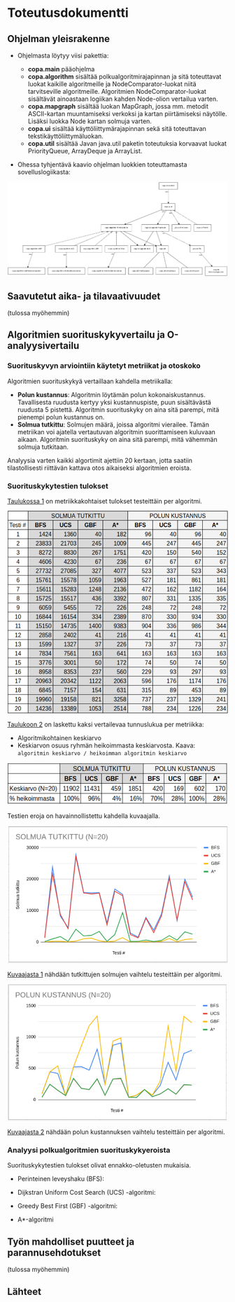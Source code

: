 # Toteutusdokumentti

## Ohjelman yleisrakenne

* Ohjelmasta löytyy viisi pakettia:
    * **copa.main** pääohjelma
    * **copa.algorithm** sisältää polkualgoritmirajapinnan ja sitä toteuttavat luokat kaikille algoritmeille ja NodeComparator-luokat niitä tarvitseville algoritmeille. Algoritmien NodeComparator-luokat sisältävät ainoastaan logiikan kahden Node-olion vertailua varten. 
    * **copa.mapgraph** sisältää luokan MapGraph, jossa mm. metodit ASCII-kartan muuntamiseksi verkoksi ja kartan piirtämiseksi näytölle. Lisäksi luokka Node kartan solmuja varten.
    * **copa.ui** sisältää käyttöliittymärajapinnan sekä sitä toteuttavan tekstikäyttöliittymäluokan. 
    * **copa.util** sisältää Javan java.util paketin toteutuksia korvaavat luokat PriorityQueue, ArrayDeque ja ArrayList.

* Ohessa tyhjentävä kaavio ohjelman luokkien toteuttamasta sovelluslogiikasta:

![Sovelluslogiikka](./architecture/sovelluslogiikka.png)

## Saavutetut aika- ja tilavaativuudet

(tulossa myöhemmin)

## Algoritmien suorituskykyvertailu ja O-analyysivertailu


### Suorituskyvyn arviointiin käytetyt metriikat ja otoskoko

Algoritmien suorituskykyä vertaillaan kahdella metriikalla:
* **Polun kustannus**: Algoritmin löytämän polun kokonaiskustannus. Tavallisesta ruudusta kertyy yksi kustannuspiste, puun sisältävästä ruudusta 5 pistettä. Algoritmin suorituskyky on aina sitä parempi, mitä pienempi polun kustannus on.
* **Solmua tutkittu**: Solmujen määrä, joissa algoritmi vierailee. Tämän metriikan voi ajatella vertautuvan algoritmin suorittamiseen kuluvaan aikaan. Algoritmin suorituskyky on aina sitä parempi, mitä vähemmän solmuja tutkitaan.

Analyysia varten kaikki algortimit ajettiin 20 kertaan, jotta saatiin tilastollisesti riittävän kattava otos aikaiseksi algoritmien eroista. 


### Suorituskykytestien tulokset

[Taulukossa 1](./analysis/taulukko1.png) on metriikkakohtaiset tulokset testeittäin per algoritmi. 

![Taulukko 1](./analysis/taulukko1.png)

[Taulukoon 2](./analysis/taulukko2.png) on laskettu kaksi vertailevaa tunnuslukua per metriikka:
* Algoritmikohtainen keskiarvo 
* Keskiarvon osuus ryhmän heikoimmasta keskiarvosta. Kaava: ``algoritmin keskiarvo / heikoimman algoritmin keskiarvo`` 

![Taulukko 2](./analysis/taulukko2.png) 

Testien eroja on havainnollistettu kahdella kuvaajalla. 

![Kuvaaja 1](./analysis/kuvaaja1.png)

[Kuvaajasta 1](./analysis/kuvaaja1.png) nähdään tutkittujen solmujen vaihtelu testeittäin per algoritmi.

![Kuvaaja 2](./analysis/kuvaaja2.png)

[Kuvaajasta 2](./analysis/kuvaaja1.png) nähdään polun kustannuksen vaihtelu testeittäin per algoritmi.


### Analyysi polkualgoritmien suorituskykyeroista

Suorituskykytestien tulokset olivat ennakko-oletusten mukaisia. 

* Perinteinen leveyshaku (BFS): 

* Dijkstran Uniform Cost Search (UCS) -algoritmi:

* Greedy Best First (GBF) -algoritmi:

* A*-algoritmi



## Työn mahdolliset puutteet ja parannusehdotukset

(tulossa myöhemmin)

## Lähteet
